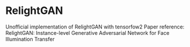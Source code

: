 # RelightGAN
Unofficial implementation of RelightGAN with tensorfow2
Paper reference:
RelightGAN: Instance-level Generative Adversarial Network for Face Illumination Transfer
